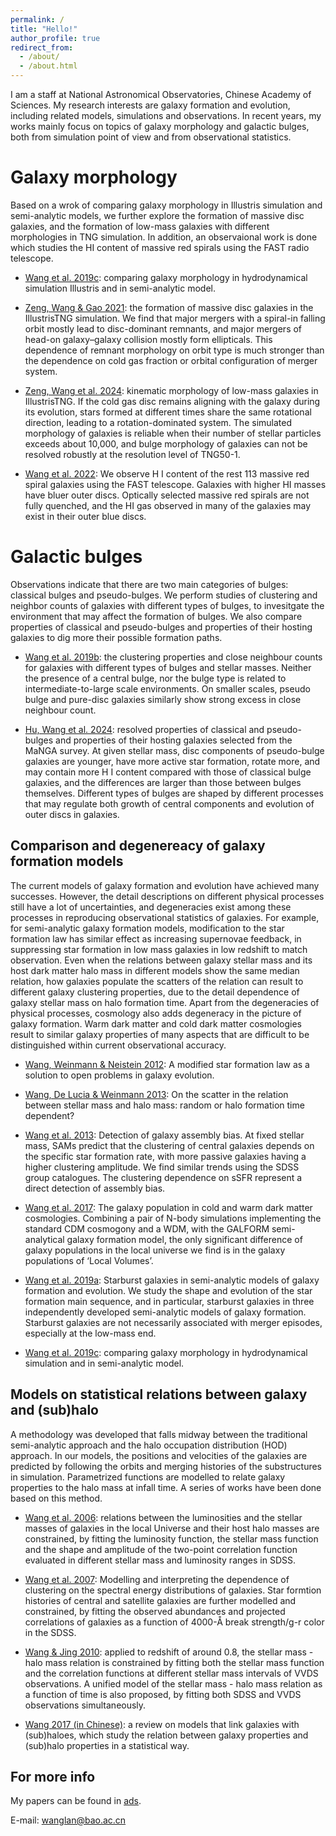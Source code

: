 ```yaml
---
permalink: /
title: "Hello!"
author_profile: true
redirect_from: 
  - /about/
  - /about.html
---
```


I am a staff at National Astronomical Observatories, Chinese Academy of Sciences.
My research interests are galaxy formation and evolution, including related models, simulations and observations. In recent years, my works mainly focus on topics of galaxy morphology and galactic bulges, both from simulation point of view and from observational statistics. 

Galaxy morphology 
======
Based on a wrok of comparing galaxy morphology in Illustris simulation and semi-analytic models, we further explore the formation of massive disc galaxies, and the formation of low-mass galaxies with different morphologies in TNG simulation. In addition, an observaional work is done which studies the HI content of massive red spirals using the FAST radio telescope.

- [Wang et al. 2019c](https://ui.adsabs.harvard.edu/abs/2019MNRAS.485.2083W/abstract): comparing galaxy morphology in hydrodynamical simulation Illustris and in semi-analytic model.

- [Zeng, Wang & Gao 2021](https://ui.adsabs.harvard.edu/abs/2021MNRAS.507.3301Z/abstract):
the formation of massive disc galaxies in the IllustrisTNG simulation. 
We find that major mergers with a spiral-in falling orbit mostly lead to disc-dominant remnants, and major mergers of head-on galaxy–galaxy collision mostly form ellipticals. This dependence of remnant morphology on orbit type is much stronger than the dependence on cold gas fraction or orbital configuration of merger system.

- [Zeng, Wang et al. 2024](https://ui.adsabs.harvard.edu/abs/2024arXiv240414184Z/abstract): kinematic morphology of low-mass galaxies in IllustrisTNG.
If the cold gas disc remains aligning with the galaxy during its evolution, stars formed at different times share the same rotational direction, leading to a rotation-dominated system. The simulated morphology of galaxies is reliable when their number of stellar particles exceeds about 10,000, and bulge morphology of galaxies can not be resolved robustly at the resolution level of TNG50-1.

- [Wang et al. 2022](https://ui.adsabs.harvard.edu/abs/2022MNRAS.516.2337W/abstract):
We observe H I content of the rest 113 massive red spiral galaxies using the FAST telescope. Galaxies with higher HI masses have bluer outer discs. Optically selected massive red spirals are not fully quenched, and the HI gas observed in many of the galaxies may exist in their outer blue discs.

Galactic bulges
======
Observations indicate that there are two main categories of bulges: classical bulges and pseudo-bulges. We perform studies of clustering and neighbor counts of galaxies with different types of bulges, to invesitgate the environment that may affect the formation of bulges. We also compare properties of classical and pseudo-bulges and properties of their hosting galaxies to dig more their possible formation paths.

- [Wang et al. 2019b](https://ui.adsabs.harvard.edu/abs/2019MNRAS.484.3865W/abstract): 
the clustering properties and close neighbour counts for galaxies with different
types of bulges and stellar masses. Neither the presence of a central bulge, nor the bulge type
is related to intermediate-to-large scale environments. On smaller scales, pseudo bulge and pure-disc galaxies similarly show strong excess in close neighbour count. 

- [Hu, Wang et al. 2024](https://ui.adsabs.harvard.edu/abs/2024MNRAS.529.4565H/abstract): 
resolved properties of classical and pseudo-bulges and properties of their hosting galaxies selected from the MaNGA survey. At given stellar mass, disc components of pseudo-bulge galaxies are younger, have more active star formation, rotate more, and may contain more H I content compared with those of classical bulge galaxies, and the differences are larger than those between bulges themselves. Different types of bulges are shaped by different processes that may regulate both growth of central components and evolution of outer discs in galaxies. 

Comparison and degenereacy of galaxy formation models
------
The current models of galaxy formation and evolution have achieved many successes. However, the detail descriptions on different physical processes still have a lot of uncertainties, and degeneracies exist among these processes in reproducing observational statistics of galaxies. For example, for semi-analytic galaxy formation models, modification to the star formation law has similar effect as increasing supernovae feedback, in suppressing star formation in low mass galaxies in low redshift to match observation. Even when the relations between galaxy stellar mass and its host dark matter halo mass in different models show the same median relation, how galaxies populate the scatters of the relation can result to different galaxy clustering properties, due to the detail dependence of galaxy stellar mass on halo formation time. Apart from the degeneracies of physical processes, cosmology also adds degeneracy in the picture of galaxy formation. Warm dark matter and cold dark matter cosmologies result to similar galaxy properties of many aspects that are difficult to be distinguished within current observational accuracy.

- [Wang, Weinmann & Neistein 2012](https://ui.adsabs.harvard.edu/abs/2012MNRAS.421.3450W/abstract): A modified star formation law as a solution to open problems in galaxy evolution.

- [Wang, De Lucia & Weinmann 2013](https://ui.adsabs.harvard.edu/abs/2013MNRAS.431..600W/abstract): 
On the scatter in the relation between stellar mass and halo mass: random or halo formation time dependent?

- [Wang et al. 2013](https://ui.adsabs.harvard.edu/abs/2013MNRAS.433..515W/abstract): Detection of galaxy assembly bias.
At fixed stellar mass, SAMs predict that the clustering of central galaxies depends on the specific star formation rate, with more passive galaxies having a higher clustering amplitude. We find similar trends using the SDSS group catalogues. The clustering dependence on sSFR represent a direct detection of assembly bias. 

- [Wang et al. 2017](https://ui.adsabs.harvard.edu/abs/2017MNRAS.468.4579W/abstract): The galaxy population in cold and warm dark matter cosmologies. 
Combining a pair of N-body simulations implementing the standard CDM cosmogony and a WDM, with the GALFORM semi-analytical galaxy formation model, the only significant difference of galaxy populations in the local universe we find is in the galaxy populations of ‘Local Volumes’. 

- [Wang et al. 2019a](https://ui.adsabs.harvard.edu/abs/2019MNRAS.482.4454W/abstract): Starburst galaxies in semi-analytic models of galaxy formation and evolution.
We study the shape and evolution of the star formation main sequence, and in particular, starburst galaxies in three independently developed semi-analytic models of galaxy formation. Starburst galaxies are not necessarily associated with merger episodes, especially at the low-mass end. 

- [Wang et al. 2019c](https://ui.adsabs.harvard.edu/abs/2019MNRAS.485.2083W/abstract): comparing galaxy morphology in hydrodynamical simulation and in semi-analytic model.

Models on statistical relations between galaxy and (sub)halo
-----
A methodology was developed that falls midway between the traditional semi-analytic approach and the halo occupation distribution (HOD) approach. In our models, the positions and velocities of the galaxies are predicted by following the orbits and merging histories of the substructures in simulation. Parametrized functions are modelled to relate galaxy properties to the halo mass at infall time. A series of works have been done based on this method.

- [Wang et al. 2006](https://ui.adsabs.harvard.edu/abs/2006MNRAS.371..537W/abstract): relations between the luminosities and the stellar masses of galaxies in the local Universe and their host halo masses are constrained, by fitting the luminosity function, the stellar mass function and the shape and amplitude of the two-point correlation function evaluated in different stellar mass and luminosity ranges in SDSS.

- [Wang et al. 2007](https://ui.adsabs.harvard.edu/abs/2007MNRAS.377.1419W/abstract): Modelling and interpreting the dependence of clustering on the spectral energy distributions of galaxies.
Star formtion histories of central and satellite galaxies are further modelled and constrained, by fitting the observed abundances and projected correlations of galaxies as a function of 4000-Å break strength/g-r color in the SDSS.
  
- [Wang & Jing 2010](https://ui.adsabs.harvard.edu/abs/2010MNRAS.402.1796W/abstract): applied to redshift of around 0.8, the stellar mass - halo mass relation is constrained by fitting both the stellar mass function and the correlation functions at different stellar mass intervals of VVDS observations. A unified model of the stellar mass - halo mass relation as a function of time is also proposed, by fitting both SDSS and VVDS observations simultaneously.
  
- [Wang 2017 (in Chinese)](https://ui.adsabs.harvard.edu/abs/2017SSPMA..47d9806W/abstract): a review on models that link galaxies with (sub)haloes, which study the relation between galaxy properties and (sub)halo properties in a statistical way. 


For more info
------
My papers can be found in [ads](https://ui.adsabs.harvard.edu/user/libraries/CLDHV3HURBuQmXl-tCvIpQ). 

E-mail: wanglan@bao.ac.cn
